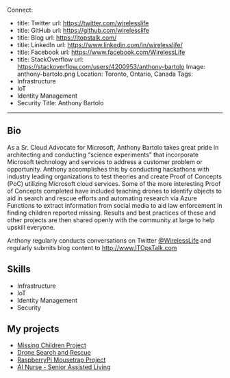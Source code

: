 Connect:
  - title: Twitter
    url: https://twitter.com/wirelesslife
  - title: GitHub
    url: https://github.com/wirelesslife
  - title: Blog
    url: https://itopstalk.com/
  - title: LinkedIn
    url: https://www.linkedin.com/in/wirelesslife/
  - title: Facebook
    url: https://www.facebook.com/WirelessLife
  - title: StackOverflow
    url: https://stackoverflow.com/users/4200953/anthony-bartolo
Image: anthony-bartolo.png
Location: Toronto, Ontario, Canada
Tags:
  - Infrastructure
  - IoT
  - Identity Management
  - Security
Title: Anthony Bartolo
---
## Bio
As a Sr. Cloud Advocate for Microsoft, Anthony Bartolo takes great pride in architecting and conducting “science experiments” that incorporate Microsoft technology and services to address a customer problem or opportunity. Anthony accomplishes this by conducting hackathons with industry leading organizations to test theories and create Proof of Concepts (PoC) utilizing Microsoft cloud services. Some of the more interesting Proof of Concepts completed have included teaching drones to identify objects to aid in search and rescue efforts and automating research via Azure Functions to extract information from social media to aid law enforcement in finding children reported missing. Results and best practices of these and other projects are then shared openly with the community at large to help upskill everyone.

Anthony regularly conducts conversations on Twitter [@WirelessLife](http://www.twitter.com/wirelesslife) and regularly submits blog content to http://www.ITOpsTalk.com

## Skills
* Infrastructure
* IoT
* Identity Management
* Security


## My projects
* [Missing Children Project](https://blogs.technet.microsoft.com/canitpro/2016/12/12/cloud4good-building-a-child-finder-bot-to-aid-missing-children-society-of-canada/)
* [Drone Search and Rescue](https://blogs.technet.microsoft.com/canitpro/2017/05/10/teaching-drones-to-aid-search-and-rescue-efforts-via-cognitive-services/)
* [RaspberryPi Mousetrap Project](https://channel9.msdn.com/Series/Hack-Your-World/Hack-a-Mousetrap-with-Windows-10-Internet-Of-Things/?WT.mc_id=blog-twitter-abartolo)
* [AI Nurse - Senior Assisted Living](https://customers.microsoft.com/en-gb/story/homeexcept-azure-iot-canada)

